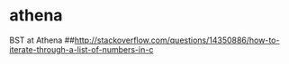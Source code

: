 # athena
BST at Athena
##http://stackoverflow.com/questions/14350886/how-to-iterate-through-a-list-of-numbers-in-c
